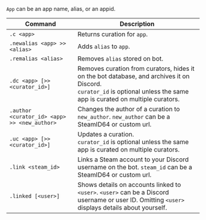 `App` can be an app name, alias, or an appid.

| Command | Description |
| -------------------------------------------- | - |
| `.c <app>` | Returns curation for `app`. |
| `.newalias <app> >> <alias>` | Adds `alias` to `app`. |
| `.remalias <alias>` | Removes `alias` stored on bot. |
| `.dc <app> [>> <curator_id>]` | Removes curation from curators, hides it on the bot database, and archives it on Discord.<br>`curator_id` is optional unless the same app is curated on multiple curators. |
| `.author <curator_id> <app> >> <new_author>` | Changes the author of a curation to `new_author`. `new_author` can be a SteamID64 or custom url. |
| `.uc <app> [>> <curator_id>]` | Updates a curation.<br>`curator_id` is optional unless the same app is curated on multiple curators. |
| `.link <steam_id>` | Links a Steam account to your Discord username on the bot. `steam_id` can be a SteamID64 or custom url. |
| `.linked [<user>]` | Shows details on accounts linked to `<user>`. `<user>` can be a Discord username or user ID. Omitting `<user>` displays details about yourself. |
